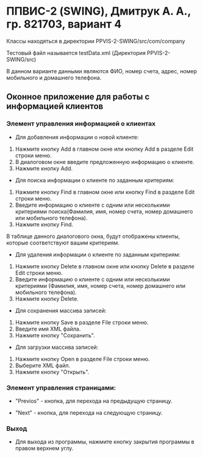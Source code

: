# ППВИС-2 (SWING), Дмитрук А. А., гр. 821703, вариант 4

Классы находяться в директории PPVIS-2-SWING/src/com/company

Тестовый файл называется testData.xml (Директория PPVIS-2-SWING/src)

В данном варианте данными являются ФИО, номер счета, адрес, номер мобильного и домашнего телефона. 

## Оконное приложение для работы с информацией клиентов

### Элемент управления информацией о клиентах
+ Для добавления информации о новой клиенте:

1. Нажмите кнопку Add в главном окне или кнопку Add в разделе Edit строки меню.
2. В диалоговом окне введите предложенную информацию о клиенте.
2. Нажмите кнопку Add.

 + Для поиска информации о клиенте по заданным критериям:

1. Нажмите кнопку Find в главном окне или кнопку Find в разделе Edit строки меню.
3. Введите информацию о клиенте с одним или несколькими критериями поиска(Фамилия, имя, номер счета, номер домашнего или мобильного телефона).
4. Нажмите кнопку Find.

В таблице данного диалогового окна, будут отображены клиенты, которые соответствуют вашим критериям.

+ Для удаления информации о клиенте по заданным критериям:

1. Нажмите кнопку Delete в главном окне или кнопку Delete в разделе Edit строки меню.
3. Введите информацию о клиенте с одним или несколькими критериями (Фамилия, имя, номер счета, номер домашнего или мобильного телефона).
4. Нажмите кнопку Delete.

+ Для сохранения массива записей:

1. Нажмите кнопку Save в разделе File строки меню.
2. Введите имя XML файла.
3. Нажмите кнопку "Сохранить".

+ Для загрузки массива записей:

1. Нажмите кнопку Open в разделе File строки меню.
2. Выберите XML файл.
3. Нажмите кнопку "Открыть".

### Элемент управления страницами:

- "Previos" - кнопка, для перехода на предыдущую страницу.

- "Next" - кнопка, для перехода на следующую страницу.

### Выход
- Для выхода из программы, нажмите кнопку закрытия программы в правом верхнем углу.
